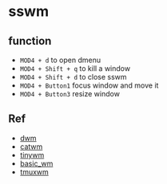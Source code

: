 # sswm

## function

- `MOD4 + d` to open dmenu
- `MOD4 + Shift + q` to kill a window
- `MOD4 + Shift + d` to close sswm
- `MOD4 + Button1` focus window and move it
- `MOD4 + Button3` resize window

## Ref

- [dwm](https://dwm.suckless.org/)
- [catwm](https://github.com/pyknite/catwm)
- [tinywm](https://github.com/mackstann/tinywm)
- [basic_wm](https://github.com/jichu4n/basic_wm)
- [tmuxwm](https://code.jessemcclure.org/xtools/doc/tip/README.md)
